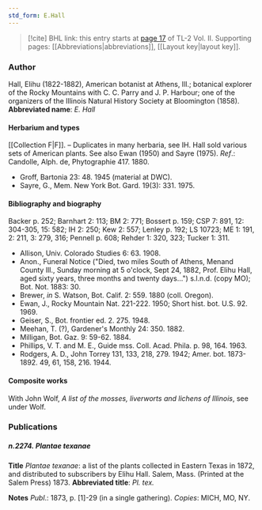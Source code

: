 ```yaml
---
std_form: E.Hall
---
```


> [!cite] BHL link: this entry starts at [page 17](https://www.biodiversitylibrary.org/page/33068259) of TL-2 Vol. II.
> Supporting pages: [[Abbreviations|abbreviations]], [[Layout key|layout key]].

### Author

Hall, Elihu (1822-1882), American botanist at Athens, Ill.; botanical explorer of the Rocky Mountains with C. C. Parry and J. P. Harbour; one of the organizers of the Illinois Natural History Society at Bloomington (1858). 
**Abbreviated name**: *E. Hall*

#### Herbarium and types

[[Collection F|F]]. – Duplicates in many herbaria, see IH. Hall sold various sets of American plants. See also Ewan (1950) and Sayre (1975).
*Ref*.: Candolle, Alph. de, Phytographie 417. 1880.
- Groff, Bartonia 23: 48. 1945 (material at DWC).
- Sayre, G., Mem. New York Bot. Gard. 19(3): 331. 1975.

#### Bibliography and biography

Backer p. 252; Barnhart 2: 113; BM 2: 771; Bossert p. 159; CSP 7: 891, 12: 304-305, 15: 582; IH 2: 250; Kew 2: 557; Lenley p. 192; LS 10723; ME 1: 191, 2: 211, 3: 279, 316; Pennell p. 608; Rehder 1: 320, 323; Tucker 1: 311.
- Allison, Univ. Colorado Studies 6: 63. 1908.
- Anon., Funeral Notice ("Died, two miles South of Athens, Menand County Ill., Sunday morning at 5 o'clock, Sept 24, 1882, Prof. Elihu Hall, aged sixty years, three months and twenty days...") s.l.n.d. (copy MO); Bot. Not. 1883: 30.
- Brewer, *in* S. Watson, Bot. Calif. 2: 559. 1880 (coll. Oregon).
- Ewan, J., Rocky Mountain Nat. 221-222. 1950; Short hist. bot. U.S. 92. 1969.
- Geiser, S., Bot. frontier ed. 2. 275. 1948.
- Meehan, T. (?), Gardener's Monthly 24: 350. 1882.
- Milligan, Bot. Gaz. 9: 59-62. 1884.
- Phillips, V. T. and M. E., Guide mss. Coll. Acad. Phila. p. 98, 164. 1963.
- Rodgers, A. D., John Torrey 131, 133, 218, 279. 1942; Amer. bot. 1873-1892. 49, 61, 158, 216. 1944.

#### Composite works

With John Wolf, *A list of the mosses, liverworts and lichens of Illinois*, see under Wolf.

### Publications

##### n.2274. Plantae texanae

**Title**
*Plantae texanae*: a list of the plants collected in Eastern Texas in 1872, and distributed to subscribers by Elihu Hall. Salem, Mass. (Printed at the Salem Press) 1873.
**Abbreviated title**: *Pl. tex.*

**Notes**
*Publ*.: 1873, p. \[1\]-29 (in a single gathering). *Copies*: MICH, MO, NY.

